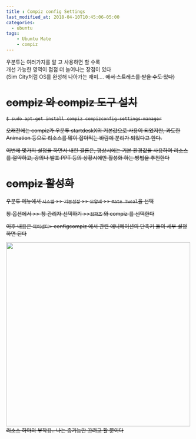 ```yaml
---
title : Compiz config Settings
last_modified_at: 2018-04-10T10:45:06-05:00
categories:
  - ubuntu
tags: 
    - Ubumtu Mate
    - compiz
---
```


우분투는 여러가지를 알 고 사용하면 할 수록<br> 
개선 가능한 영역이 점점 더 늘어나는 장점이 있다<br>
(Sim City처럼 OS를 완성해 나아가는 재미.... <strike>에서 스트레스를 받을 수도 있다<strike>)


# compiz 와 compiz 도구 설치

```
$ sudo apt-get install compiz compizconfig-settings-manager
```

오래전에는 compiz가 우분투 startdeskX의 기본값으로 사용이 되었지만, 과도한 Animation 등으로 리소스를 많이 잡아먹는 바람에 분리가 되었다고 한다.

이번에 몇가지 설정을 하면서 내린 결론은, 평상시에는 기본 환경값을 사용하여  리소스를 절약하고, 강의나 발표 PPT 등의 상황시에만 활성화 하는 방법을 추천한다


# compiz 활성화

우분투 메뉴에서 `시스템` >> `기본설정` >> `모양새` >> `Mate Tweal`을 선택 

창 옵션에서 >> 창 관리자 선택하기 >>`컴파즈` 와 compiz 를 선택한다 

이후 내용은 `제어센터`> configcompiz 에서 관련 애니메이션의 단축키 들의 세부 설정 하면 된다


<img src="https://itsmeanee.files.wordpress.com/2010/06/xgl-compiz-01.jpg" width='500'> 리소스 하마의 부작용..  나는 줌기능만 끄려고 할 뿐이다<div class=""></div>